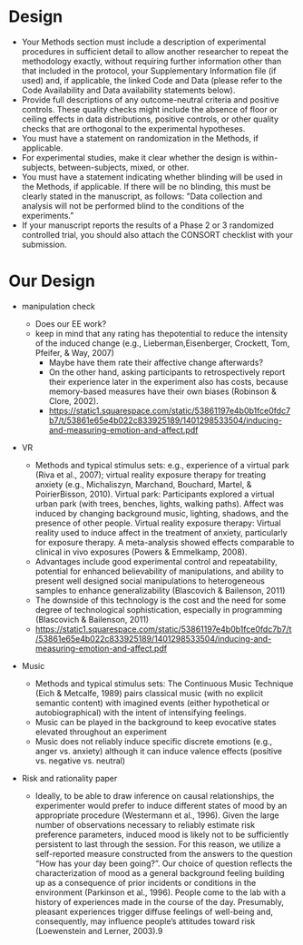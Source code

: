 # Design
- Your Methods section must include a description of experimental procedures in sufficient detail to allow another researcher to repeat the methodology exactly, without requiring further information other than that included in the protocol, your Supplementary Information file (if used) and, if applicable, the linked Code and Data (please refer to the Code Availability and Data availability statements below).
- Provide full descriptions of any outcome-neutral criteria and positive controls. These quality checks might include the absence of floor or ceiling effects in data distributions, positive controls, or other quality checks that are orthogonal to the experimental hypotheses. 
- You must have a statement on randomization in the Methods, if applicable.
- For experimental studies, make it clear whether the design is within-subjects, between-subjects, mixed, or other.
- You must have a statement indicating whether blinding will be used in the Methods, if applicable. If there will be no blinding, this must be clearly stated in the manuscript, as follows: "Data collection and analysis will not be performed blind to the conditions of the experiments.”
- If your manuscript reports the results of a Phase 2 or 3 randomized controlled trial, you should also attach the CONSORT checklist with your submission.

# Our Design
- manipulation check
	- Does our EE work?
	- keep in mind that any rating has thepotential to reduce the intensity of the induced change (e.g., Lieberman,Eisenberger, Crockett, Tom, Pfeifer, & Way, 2007)
		- Maybe have them rate their affective change afterwards?
		- On the other hand, asking participants to retrospectively report their experience later in the experiment also has costs, because memory-based measures have their own biases (Robinson & Clore, 2002).
		- https://static1.squarespace.com/static/53861197e4b0b1fce0fdc7b7/t/53861e65e4b022c833925189/1401298533504/inducing-and-measuring-emotion-and-affect.pdf

- VR
	- Methods and typical stimulus sets: e.g., experience of a virtual park (Riva et al., 2007); virtual reality exposure therapy for treating anxiety (e.g., Michaliszyn, Marchand, Bouchard, Martel, & PoirierBisson, 2010). Virtual park: Participants explored a virtual urban park (with trees, benches, lights, walking paths). Affect was induced by changing background music, lighting, shadows, and the presence of other people. Virtual reality exposure therapy: Virtual reality used to induce affect in the treatment of anxiety, particularly for exposure therapy. A meta-analysis showed effects comparable to clinical in vivo exposures (Powers & Emmelkamp, 2008). 
	- Advantages include good experimental control and repeatability, potential for enhanced believability of manipulations, and ability to present well designed social manipulations to heterogeneous samples to enhance generalizability (Blascovich & Bailenson, 2011) 
	- The downside of this technology is the cost and the need for some degree of technological sophistication, especially in programming (Blascovich & Bailenson, 2011)
	-  https://static1.squarespace.com/static/53861197e4b0b1fce0fdc7b7/t/53861e65e4b022c833925189/1401298533504/inducing-and-measuring-emotion-and-affect.pdf
-  Music
	-  Methods and typical stimulus sets: The Continuous Music Technique (Eich & Metcalfe, 1989) pairs classical music (with no explicit semantic content) with imagined events (either hypothetical or autobiographical) with the intent of intensifying feelings. 
	-  Music can be played in the background to keep evocative states elevated throughout an experiment 
	-  Music does not reliably induce specific discrete emotions (e.g., anger vs. anxiety) although it can induce valence effects (positive vs. negative vs. neutral)
- Risk and rationality paper
	- Ideally, to be able to draw inference on causal relationships, the experimenter would prefer to induce different states of mood by an appropriate procedure (Westermann et al., 1996). Given the large number of observations necessary to reliably estimate risk preference parameters, induced mood is likely not to be sufficiently persistent to last through the session. For this reason, we utilize a self-reported measure constructed from the answers to the question “How has your day been going?”. Our choice of question reflects the characterization of mood as a general background feeling building up as a consequence of prior incidents or conditions in the environment (Parkinson et al., 1996). People come to the lab with a history of experiences made in the course of the day. Presumably, pleasant experiences trigger diffuse feelings of well-being and, consequently, may influence people’s attitudes toward risk (Loewenstein and Lerner, 2003).9